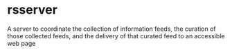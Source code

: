 # rsserver
A server to coordinate the collection of information feeds, the curation of those collected feeds, and the delivery of that curated feed to an accessible web page
